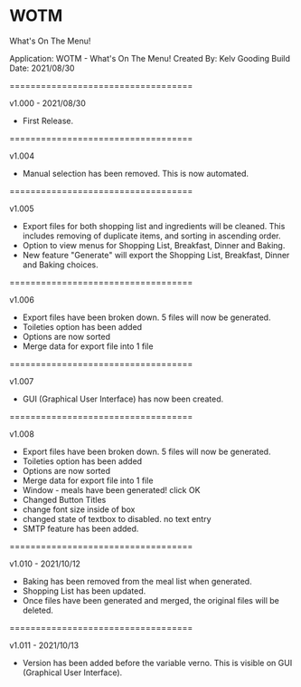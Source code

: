 # WOTM
What's On The Menu!

Application: WOTM - What's On The Menu!
Created By: Kelv Gooding
Build Date: 2021/08/30

===================================

v1.000 - 2021/08/30

- First Release.

===================================

v1.004

- Manual selection has been removed. This is now automated.

===================================

v1.005

- Export files for both shopping list and ingredients will be cleaned. This includes removing of duplicate items, and sorting in ascending order.
- Option to view menus for Shopping List, Breakfast, Dinner and Baking.
- New feature "Generate" will export the Shopping List, Breakfast, Dinner and Baking choices.

===================================

v1.006

- Export files have been broken down. 5 files will now be generated.
- Toileties option has been added
- Options are now sorted
- Merge data for export file into 1 file

===================================

v1.007

- GUI (Graphical User Interface) has now been created.

===================================

v1.008

- Export files have been broken down. 5 files will now be generated.
- Toileties option has been added
- Options are now sorted
- Merge data for export file into 1 file
- Window - meals have been generated! click OK
- Changed Button Titles
- change font size inside of box
- changed state of textbox to disabled. no text entry
- SMTP feature has been added.

===================================

v1.010 - 2021/10/12

- Baking has been removed from the meal list when generated.
- Shopping List has been updated.
- Once files have been generated and merged, the original files will be deleted.

===================================

v1.011 - 2021/10/13

- Version has been added before the variable verno. This is visible on GUI (Graphical User Interface).
